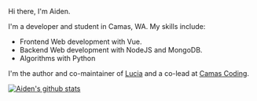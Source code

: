 Hi there, I'm Aiden.

I'm a developer and student in Camas, WA. My skills include:

- Frontend Web development with Vue.
- Backend Web development with NodeJS and MongoDB.
- Algorithms with Python

I'm the author and co-maintainer of [Lucia](https://github.com/aidenybai/lucia) and a co-lead at [Camas Coding](https://linkr.ee/camascoding).

[![Aiden's github stats](https://github-readme-stats.vercel.app/api?username=aidenybai&count_private=true&show_icons=true&include_all_commits=true&title_color=7460E1&icon_color=7460E1&hide_border=true&hide=issues,prs)](https://aidenybai.netlify.app)
